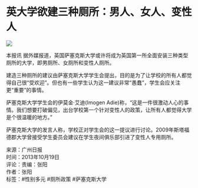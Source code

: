 # 英大学欲建三种厕所：男人、女人、变性人

![](//himg2.huanqiucdn.cn/attachment2010/2013/1019/20131019083013219.jpg?imageView2/2/w/750)

本报讯 据外媒报道，英国萨塞克斯大学或许将成为英国第一所全面安装三种类型厕所的大学，即男厕所、女厕所和变性人厕所。

建造三种厕所的建议由萨塞克斯大学学生会提出，目的是为了让学校的所有人都觉得自己很“受欢迎”。但也有一些学生认为这一建议非常“愚蠢”，学生会应关注更“重要”的事情。

萨塞克斯大学学生会的伊莫金·艾迪(Imogen Adie)称，“这是一件很激动人心的事情。我们想要打破偏见，出台学校第一个针对变性人的政策，让所有人都觉得大学是个很温暖的地方。”

萨塞克斯大学的发言人称，学校正对学生会的这一提议进行讨论。2009年斯塔福德郡大学曾接受学生委员会建议在学生夜间俱乐部引进了变性人专用厕所。

来源：广州日报  
时间：2013年10月19日  
评论：责编：张阳  
作者：张阳  
标签：#性别多元 #厕所政策 #萨塞克斯大学